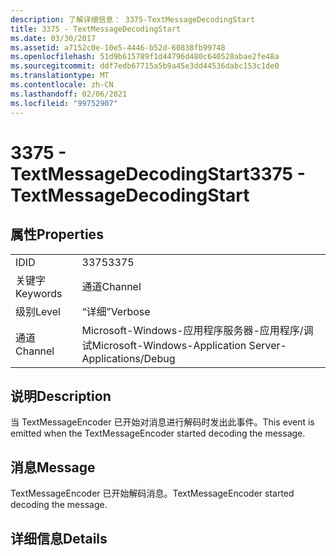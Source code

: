 ```yaml
---
description: 了解详细信息： 3375-TextMessageDecodingStart
title: 3375 - TextMessageDecodingStart
ms.date: 03/30/2017
ms.assetid: a7152c0e-10e5-4446-b52d-60838fb99748
ms.openlocfilehash: 51d9b615789f1d44796d480c640528abae2fe48a
ms.sourcegitcommit: ddf7edb67715a5b9a45e3dd44536dabc153c1de0
ms.translationtype: MT
ms.contentlocale: zh-CN
ms.lasthandoff: 02/06/2021
ms.locfileid: "99752907"
---
```

# <a name="3375---textmessagedecodingstart"></a><span data-ttu-id="b2e35-103">3375 - TextMessageDecodingStart</span><span class="sxs-lookup"><span data-stu-id="b2e35-103">3375 - TextMessageDecodingStart</span></span>

## <a name="properties"></a><span data-ttu-id="b2e35-104">属性</span><span class="sxs-lookup"><span data-stu-id="b2e35-104">Properties</span></span>  
  
|||  
|-|-|  
|<span data-ttu-id="b2e35-105">ID</span><span class="sxs-lookup"><span data-stu-id="b2e35-105">ID</span></span>|<span data-ttu-id="b2e35-106">3375</span><span class="sxs-lookup"><span data-stu-id="b2e35-106">3375</span></span>|  
|<span data-ttu-id="b2e35-107">关键字</span><span class="sxs-lookup"><span data-stu-id="b2e35-107">Keywords</span></span>|<span data-ttu-id="b2e35-108">通道</span><span class="sxs-lookup"><span data-stu-id="b2e35-108">Channel</span></span>|  
|<span data-ttu-id="b2e35-109">级别</span><span class="sxs-lookup"><span data-stu-id="b2e35-109">Level</span></span>|<span data-ttu-id="b2e35-110">“详细”</span><span class="sxs-lookup"><span data-stu-id="b2e35-110">Verbose</span></span>|  
|<span data-ttu-id="b2e35-111">通道</span><span class="sxs-lookup"><span data-stu-id="b2e35-111">Channel</span></span>|<span data-ttu-id="b2e35-112">Microsoft-Windows-应用程序服务器-应用程序/调试</span><span class="sxs-lookup"><span data-stu-id="b2e35-112">Microsoft-Windows-Application Server-Applications/Debug</span></span>|  
  
## <a name="description"></a><span data-ttu-id="b2e35-113">说明</span><span class="sxs-lookup"><span data-stu-id="b2e35-113">Description</span></span>  

 <span data-ttu-id="b2e35-114">当 TextMessageEncoder 已开始对消息进行解码时发出此事件。</span><span class="sxs-lookup"><span data-stu-id="b2e35-114">This event is emitted when the TextMessageEncoder started decoding the message.</span></span>  
  
## <a name="message"></a><span data-ttu-id="b2e35-115">消息</span><span class="sxs-lookup"><span data-stu-id="b2e35-115">Message</span></span>  

 <span data-ttu-id="b2e35-116">TextMessageEncoder 已开始解码消息。</span><span class="sxs-lookup"><span data-stu-id="b2e35-116">TextMessageEncoder started decoding the message.</span></span>  
  
## <a name="details"></a><span data-ttu-id="b2e35-117">详细信息</span><span class="sxs-lookup"><span data-stu-id="b2e35-117">Details</span></span>
